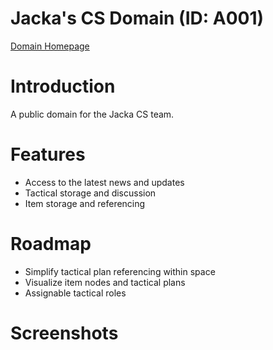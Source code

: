 # Jacka's CS Domain (ID: A001)
[Domain Homepage](https://ejunz.com/d/A001/a001home)

# Introduction
A public domain for the Jacka CS team.

# Features
- Access to the latest news and updates
- Tactical storage and discussion
- Item storage and referencing

# Roadmap
- Simplify tactical plan referencing within space
- Visualize item nodes and tactical plans
- Assignable tactical roles

# Screenshots